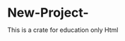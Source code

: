 # New-Project-
This is a crate  for education only 
Html 

<!DOCTYPE html>
<html lang="en">
<head>
    <meta charset="UTF-8">
    <meta name="viewport" content="width=device-width, initial-scale=1.0">
    <title>Document</title>
    <style>
      *{
    margin: 0;
    padding: 0;
}

body{
    background-color: #000;
    display: flex;
    justify-content: center;
    align-items: center;
    height: 100vh;
}

.card{
    background: linear-gradient(45deg, #a5fecb,#20bdff);
    height: 400px;
    width: 400px;
    border-radius: 50%;
    transform-style: preserve-3d;
    transition: all 1s ease-in-out;
}

.circle{
    background: linear-gradient(#ffffff27, #ffffff28);
    border-radius: inherit;
    position: absolute;
    box-shadow: -5px 5px 10px #64646433;
    transition: all 1s ease-in-out;
}

.circle:nth-child(1) {
    inset: 25px;
    transition-delay: 0.1s;
}

.circle:nth-child(2) {
    inset: 50px;
    transition-delay: 0.2s;
}

.circle:nth-child(3) {
    inset: 75px;
    transition-delay: 0.3s;
}

.circle:nth-child(4) {
    inset: 100px;
    transition-delay: 0.4s;
}

.circle:nth-child(5) {
    inset: 125px;
    transition-delay: 0.5s;
}

/*hover effect*/

.card:hover{
    transform: rotate3d(1,1,0, 60deg);
}

.card:hover .circle:nth-child(1) {
    transform: translate3d(0, 0 , 30px);
}

.card:hover .circle:nth-child(2) {
    transform: translate3d(0, 0 , 60px);
}

.card:hover .circle:nth-child(3) {
    transform: translate3d(0, 0 , 90px);
}

.card:hover .circle:nth-child(4) {
    transform: translate3d(0, 0 , 120px);
}

.card:hover .circle:nth-child(5) {
    transform: translate3d(0, 0 , 150px);
}
    </style>
</head>
<body>
    <div class="card">
        <div class="circle"></div>
        <div class="circle"></div>
        <div class="circle"></div>
        <div class="circle"></div>
        <div class="circle"></div>
    </div>
</body>
</html>

